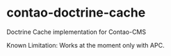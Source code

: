 # contao-doctrine-cache
Doctrine Cache implementation for Contao-CMS

Known Limitation: Works at the moment only with APC.
